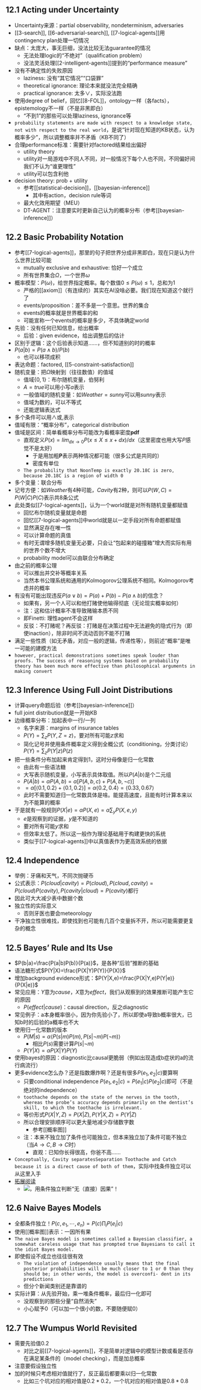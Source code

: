 ## 12.1 Acting under Uncertainty
- Uncertainty来源：partial observability, nondeterminism, adversaries
- [[3-search]], [[6-adversarial-search]], [[7-logical-agents]]用contingency plan处理一切情况
- 缺点：太庞大，事无巨细，没法比较无法guarantee的情况
  - 无法处理logic的“不绝对”（qualification problem）
  - 没法灵活处理[[2-intelligent-agents]]提到的“performance measure”
- 没有不确定性的失败原因
  - laziness: 没有“其它情况”“口袋罪”
  - theoretical ignorance: 理论本来就没法完全精确
  - practical ignorance: 太多$\vee$，实际没法跑
- 使用degree of belief，回忆[[8-FOL]]，ontology一样（各facts），epistemology不一样（不是非黑即白）
  - “不到1”的那些可以处理laziness, ignorance等
- `probability statements are made with respect to a knowledge state, not with respect to the real world`，是说“针对现在知道的KB状态，认为概率多少”，所以调整概率并不矛盾（KB不同了）
- 合理performance标准：需要针对factored结果给出偏好
  - utility theory
  - utility对一局游戏中不同人不同，对一般情况下每个人也不同，不同偏好间我们不认为“谁更理性”
  - utility可以包含利他
- decision theory: prob + utility
  - 参考[[statistical-decision]]，[[bayesian-inference]]
    - 其中有action，decision rule等词
  - 最大化效用期望（MEU）
  - DT-AGENT：注意要实时更新自己认为的概率分布（参考[[bayesian-inference]]）
## 12.2 Basic Probability Notation
- 参考[[7-logical-agents]]，那里的句子把世界分成非黑即白，现在只是认为什么世界比较可能
  - mutually exclusive and exhaustive: 恰好一个成立
  - 所有世界集合$\Omega$，一个世界$\omega$
- 概率模型：$P(\omega)$，给世界指定概率。每个数值$0\le P(\omega)\le 1$，总和为1
  - 严格的[[axiom]]（有连续的）其实在AI没啥必要。我们现在知道这个就行了
  - events/proposition：差不多是一个意思。世界的集合
  - events的概率就是世界概率的和
  - 可能宣称一个events的概率是多少，不具体确定world
- 先验：没有任何已知信息，给出概率
  - 后验：given evidence，给出调整后的估计
- 区别于逻辑：这个后验表示知道……，但不知道别的时的概率
- $P(a|b)=P(a\wedge b)/P(b)$
  - 也可以移项成积
- 表达命题：factored, [[5-constraint-satisfaction]]
- 随机变量：把$\Omega$映射到（往往数值）的值域
  - 值域$\{0,1\}$：布尔随机变量，伯努利
  - $A=true$可以用小写$a$表示
  - 一般值域的随机变量：如$Weather=sunny$可以用$sunny$表示
  - 值域为数的，可以不等式
  - 还能逻辑表达式
- 多个条件可以用$\wedge$或$,$表示
- 值域有限：“概率分布”，categorical distribution
- 值域是区间：简单看概率分布可能改为看概率密度**pdf**
  - 直观定义$P(x)=lim_{dx\to 0} P(x\le X\le x+dx)/dx$（这里密度也用大写$P$感觉不是太好）
    - 于是用加粗**P**表示两种情况都可能（很多公式是共同的）
    - 密度有单位
  - `The probability that NoonTemp is exactly 20.18C is zero, because 20.18C is a region of width 0`
- 多个变量：联合分布
- 记号方便：如$Weather$有4种可能，$Cavity$有2种，则可以$P(W,C)=P(W|C)P(C)$表示共8条公式
- 此处类似[[7-logical-agents]]，认为一个world就是对所有随机变量都赋值
  - 回忆布尔随机变量就是命题
  - 回忆[[7-logical-agents]]中world就是以一定手段对所有命题都赋值
  - 显然满足存在唯一性
  - 可以计算命题的真值
  - 有时无谓增多随机变量无必要，只会让“包起来的碰撞箱”增大而实际有用的世界个数不增大
  - probability model可以由联合分布确定
- 由之前的概率公理
  - 可以推出并交补等概率关系
  - 当然本书公理系统和通用的Kolmogorov公理系统不相同。Kolmogorov考虑并的概率
- 有没有可能出现违反$P(a\vee b)=P(a)+P(b)-P(a\wedge b)$的信念？
  - 如果有，另一个人可以和他打赌使他输得彻底（无论现实概率如何）
  - 注：这和估计概率不准导致赌输本质不同
  - 即Finetti: 理性agent不会这样
  - 反驳：不打赌呢？再反驳：打赌是在决策过程中无法避免的隐式行为（即使inaction），除非时间不流动否则不能不打赌
- 满足一些性质（如无矛盾，对应一般的逻辑，传递性等），则前述“概率”是唯一可能的建模方法
- `however, practical demonstrations sometimes speak louder than proofs. The success of reasoning systems based on probability theory has been much more effective than philosophical arguments in making convert`
## 12.3 Inference Using Full Joint Distributions
- 计算query命题后验（参考[[bayesian-inference]]）
- full joint distribution就是一开始KB
- 边缘概率分布：加起表中一行/一列
  - 名字来源：margins of insurance tables
  - $P(Y)=\sum_z P(Y,Z=z)$，要对所有可能$z$求和
  - 简化记号并使用条件概率定义得到全概公式（conditioning，分类讨论）$P(Y)=\sum_z P(Y|z)P(z)$
- 把一些条件分布加起来肯定得到1，这时分母像是归一化常数
  - 由此有一些语法糖
  - 大写表示随机变量，小写表示具体取值。所以$P(A|b)$是个二元组
  - $P(A|b)=\alpha P(A,b)=\alpha[P(A,b,c)+P(A,b,\neg c)]$
  - $=\alpha[\langle 0.1, 0.2\rangle +\langle0.1, 0.2\rangle]=\alpha\langle 0.2, 0.4\rangle=\langle0.33, 0.67\rangle$
  - 此时不需要知道归一化常数具体是啥。能提高速度，且能有时计算本来以为不能算的概率
- 于是就有一般规则$P(X|e)=\alpha P(X,e)=\alpha\sum_y P(X,e,y)$
  - $e$是观察到的证据，$y$是不知道的
  - 要对所有可能$y$求和
  - 但效率太低了。所以这一般作为理论基础用于构建更快的系统
  - 类似于[[7-logical-agents]]中以真值表作为更高效系统的依据
## 12.4 Independence
- 举例：牙痛和天气，不同次抛硬币
- 公式表示：$P(cloud|cavity)=P(cloud),P(cloud,cavity)=P(cloud)P(cavity),P(cavity|cloud)=P(cavity)$都行
- 因此可大大减少表中数据个数
- 独立性的实际意义
  - 否则牙医也要会meteorology
- 干净独立性很难找，即使找到也可能有几百个变量拆不开，所以可能需要更复杂的概念
## 12.5 Bayes’ Rule and Its Use
- $P(b|a)=\frac{P(a|b)P(b)}{P(a)}$，是各种“后验”推断的基础
- 语法糖形式$P(Y|X)=\frac{P(X|Y)P(Y)}{P(X)}$
- 增加background evidence形式：$P(Y|X,e)=\frac{P(X|Y,e)P(Y|e)}{P(X|e)}$
- 常见应用：$Y$意为$cause$，$X$意为$effect$，我们从观察到的效果推断可能产生它的原因
  - $P(effect|cause)$：causal direction，反之diagnostic
- 常见例子：a本身概率很小，因为你先验小了，所以即使a导致b概率很大，已知b时的后验的a概率也不大
- 使用归一化常数的版本
  - $P(M|s)=\alpha\langle P(s|m)P(m),P(s|\neg m) P(\neg m) \rangle$
    - 相比$P(s)$需要计算$P(s|\neg m)$
  - $P(Y|X)=\alpha P(X|Y)P(Y)$
- 使用bayes的原因：diagnostic比causal更脆弱（例如出现造成b症状的a的流行病流行）
- 更多evidence怎么办？还是指数爆炸啊？还是有很多$P(e_1,e_2|c)$要算啊
  - 只要conditional independence $P(e_1,e_2|c)=P(e_1|c)P(e_2|c)$即可（不是绝对的independence）
  - `toothache depends on the state of the nerves in the tooth, whereas the probe’s accuracy depends primarily on the dentist’s skill, to which the toothache is irrelevant.`
  - 等价形式$P(X|Y,Z)=P(X|Z),P(Y|X,Z)=P(Y|Z)$
  - 所以合理安排顺序可以更大量地减少存储数字数
    - 参考[[概率图]]
  - 注：本来不独立加了条件也可能独立，但本来独立加了条件可能不独立（当$A\to C, B\to C$时）
    - 直观：已知你长得很高，你爸不高……
- `Conceptually, Cavity separatesSeparation Toothache and Catch because it is a direct cause of both of them`，实际中找条件独立可以从这里入手
- [拓展阅读](https://zhuanlan.zhihu.com/p/397796913)
  - ![](causal.png)，用条件独立判断“无（直接）因果”！
## 12.6 Naive Bayes Models
- 全都条件独立！$P(c,e_1,\cdots,e_n)=P(c)\prod_i P(e_i|c)$
- 使用[[概率图]]表示：一因所有果
- `The naive Bayes model is sometimes called a Bayesian classifier, a somewhat careless usage that has prompted true Bayesians to call it the idiot Bayes model.`
- 即使假设不成立也往往很有效
  - `The violation of independence usually means that the final posterior probabilities will be much closer to 1 or 0 than they should be; in other words, the model is overconfi- dent in its predictions`
  - 但分个新闻类别还是靠谱的
- 实际计算：从先验开始，乘一堆条件概率，最后归一化即可
  - 没观察到的那些分量“自然消失”
  - 小心赋予0（可以加一个很小的数，不要随便赋0）
## 12.7 The Wumpus World Revisited
- 需要先验值0.2
  - 对比之前[[7-logical-agents]]，不是简单对逻辑中的模型计数或看是否存在满足某条件的（model checking），而是加总概率
- 注意要假设独立性
- 加的时候只考虑相对值就行了，反正最后都要乘以归一化常数
  - 比如三个坑对应的相对值是$0.2*0.2$，一个坑对应的相对值是$0.8*0.8$